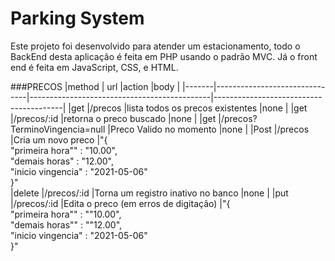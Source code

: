 # Parking System

Este projeto foi desenvolvido para atender um estacionamento, todo o BackEnd desta aplicação é feita em PHP usando o padrão MVC. Já o front end é feita em JavaScript, CSS, e HTML.





###PRECOS
|method	| url	                          |action	                                      |body                                    |
|-------|-------------------------------|---------------------------------------------|----------------------------------------|
|get   	|/precos	                      |lista todos os precos existentes	            |none                                    |
|get	  |/precos/:id	                  |retorna o preco buscado	                    |none                                    |
|get   	|/precos?TerminoVingencia=null	|Preco Valido no momento	                    |none                                    |
|Post	  |/precos	                      |Cria um novo preco	                          |"{ <br> "primeira hora"" : "10.00", <br>"demais horas" : "12.00", <br> "inicio vingencia" : "2021-05-06"<br>}"                                    
|delete	|/precos/:id	                  |Torna um registro inativo no banco	          |none                                    |
|put	  |/precos/:id	                  |Edita o preco (em erros de digitação)	      |"{ <br>"primeira hora"" : ""10.00",  <br>"demais horas"" : ""12.00",<br>"inicio vingencia" : "2021-05-06" <br>}"  

